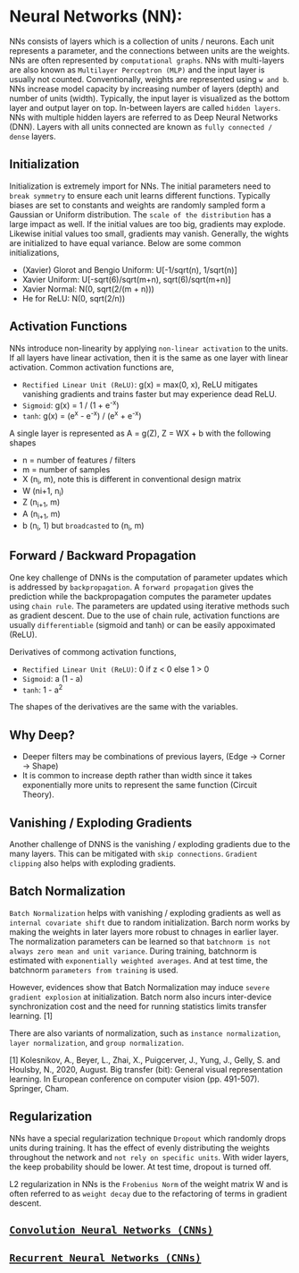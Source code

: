 #   Neural Networks (NN):

NNs consists of layers which is a collection of units / neurons. Each unit represents a parameter, and the connections between units are the weights. NNs are often represented by `computational graphs`. NNs with multi-layers are also known as `Multilayer Perceptron (MLP)` and the input layer is usually not counted. Conventionally, weights are represented using `w and b`. NNs increase model capacity by increasing number of layers (depth) and number of units (width). Typically, the input layer is visualized as the bottom layer and output layer on top. In-between layers are called `hidden layers`. NNs with multiple hidden layers are referred to as Deep Neural Networks (DNN). Layers with all units connected are known as `fully connected / dense` layers.

##  Initialization

Initialization is extremely import for NNs. The initial parameters need to `break symmetry` to ensure each unit learns different functions. Typically biases are set to constants and weights are randomly sampled form a Gaussian or Uniform distribution. The `scale of the distribution` has a large impact as well. If the initial values are too big, gradients may explode. Likewise initial values too small, gradients may vanish. Generally, the wights are initialized to have equal variance. Below are some common initializations,

-   (Xavier) Glorot and Bengio Uniform: U[-1/sqrt(n), 1/sqrt(n)]
-   Xavier Uniform: U[-sqrt(6)/sqrt(m+n), sqrt(6)/sqrt(m+n)]
-   Xavier Normal: N(0, sqrt(2/(m + n)))
-   He for ReLU:  N(0, sqrt(2/n))

##  Activation Functions

NNs introduce non-linearity by applying `non-linear activation` to the units. If all layers have linear activation, then it is the same as one layer with linear activation. Common activation functions are,

-   `Rectified Linear Unit (ReLU)`: g(x) = max(0, x), ReLU mitigates vanishing gradients and trains faster but may experience dead ReLU.
-   `Sigmoid`: g(x) = 1 / (1 + e<sup>-x</sup>)
-   `tanh`: g(x) = (e<sup>x</sup> - e<sup>-x</sup>) / (e<sup>x</sup> + e<sup>-x</sup>)

A single layer is represented as A = g(Z), Z = WX + b with the following shapes

-   n = number of features / filters
-   m = number of samples
-   X (n<sub>i</sub>, m), note this is different in conventional design matrix
-   W (n</sub>i+1</sub>, n<sub>i</sub>)
-   Z (n<sub>i+1</sub>, m)
-   A (n<sub>i+1</sub>, m)
-   b (n<sub>i</sub>, 1) but `broadcasted` to (n<sub>i</sub>, m)

##  Forward / Backward Propagation

One key challenge of DNNs is the computation of parameter updates which is addressed by `backpropagation`. A `forward propagation` gives the prediction while the backpropagation computes the parameter updates using `chain rule`. The parameters are updated using iterative methods such as gradient descent. Due to the use of chain rule, activation functions are usually `differentiable` (sigmoid and tanh) or can be easily appoximated (ReLU).

Derivatives of commong activation functions,

-   `Rectified Linear Unit (ReLU)`: 0 if z < 0 else 1 > 0
-   `Sigmoid`: a (1 - a)
-   `tanh`: 1 - a<sup>2</sup>

The shapes of the derivatives are the same with the variables.

##  Why Deep?

-   Deeper filters may be combinations of previous layers, (Edge -> Corner -> Shape)
-   It is common to increase depth rather than width since it takes exponentially more units to represent the same function (Circuit Theory).

## Vanishing / Exploding Gradients

Another challenge of DNNS is the vanishing / exploding gradients due to the many layers. This can be mitigated with `skip connections`. `Gradient clipping` also helps with exploding gradients.

## Batch Normalization

 `Batch Normalization` helps with vanishing / exploding gradients as well as `internal covariate shift` due to random initialization. Barch norm works by making the weights in later layers more robust to chnages in earlier layer. The normalization parameters can be learned so that `batchnorm is not always zero mean and unit variance`. During training, batchnorm is estimated with `exponentially weighted averages`. And at test time, the batchnorm `parameters from training` is used.
 
  However, evidences show that Batch Normalization may induce `severe gradient explosion` at initialization. Batch norm also incurs inter-device synchronization
cost and the need for running statistics limits transfer learning. [1]

 There are also variants of normalization, such as `instance normalization`, `layer normalization`, and `group normalization`.

[1] Kolesnikov, A., Beyer, L., Zhai, X., Puigcerver, J., Yung, J., Gelly, S. and Houlsby, N., 2020, August. Big transfer (bit): General visual representation learning. In European conference on computer vision (pp. 491-507). Springer, Cham.

##  Regularization

NNs have a special regularization technique `Dropout` which randomly drops units during training. It has the effect of evenly distributing the weights throughout the network and `not rely on specific units`. With wider layers, the keep probability should be lower. At test time, dropout is turned off.

L2 regularization in NNs is the `Frobenius Norm` of the weight matrix W and is often referred to as `weight decay` due to the refactoring of terms in gradient descent.

##  [`Convolution Neural Networks (CNNs)`](./CNNs.md)

##  [`Recurrent Neural Networks (CNNs)`](./RNNs.md)
